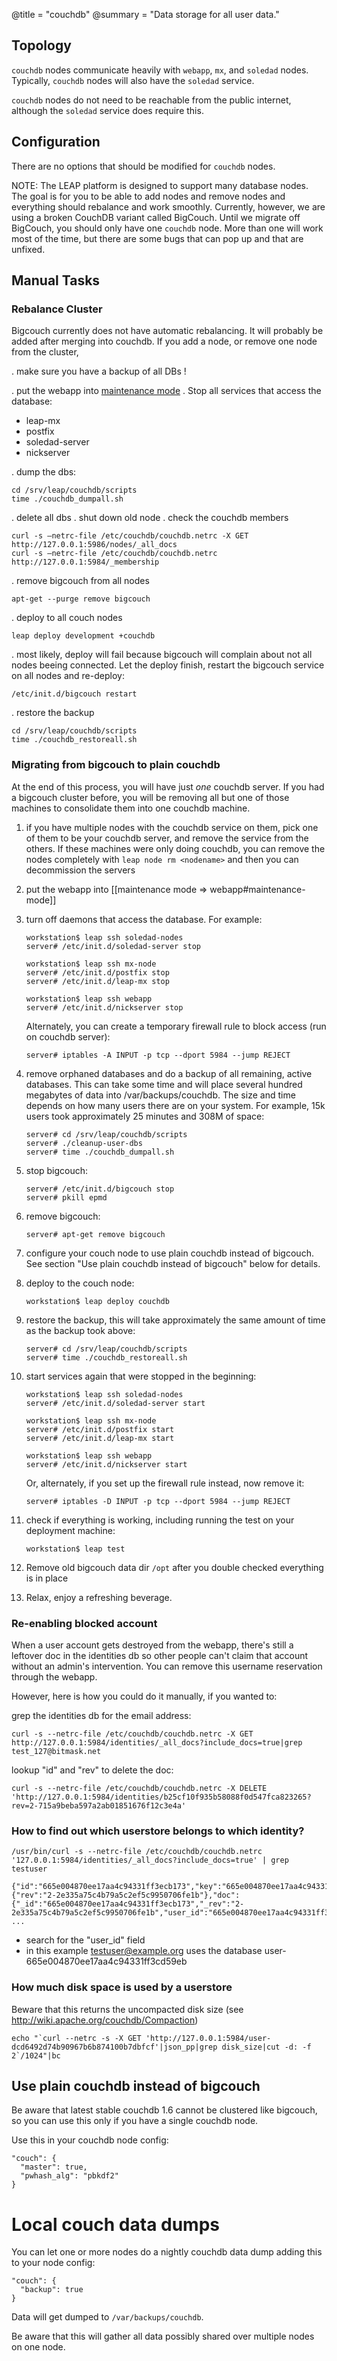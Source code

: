 @title = "couchdb"
@summary = "Data storage for all user data."

Topology
------------------------

`couchdb` nodes communicate heavily with `webapp`, `mx`, and `soledad` nodes. Typically, `couchdb` nodes will also have the `soledad` service.

`couchdb` nodes do not need to be reachable from the public internet, although the `soledad` service does require this.

Configuration
----------------------------

There are no options that should be modified for `couchdb` nodes.

NOTE: The LEAP platform is designed to support many database nodes. The goal is for you to be able to add nodes and remove nodes and everything should rebalance and work smoothly. Currently, however, we are using a broken CouchDB variant called BigCouch. Until we migrate off BigCouch, you should only have one `couchdb` node. More than one will work most of the time, but there are some bugs that can pop up and that are unfixed.

Manual Tasks
---------------------

### Rebalance Cluster

Bigcouch currently does not have automatic rebalancing.
It will probably be added after merging into couchdb.
If you add a node, or remove one node from the cluster,

. make sure you have a backup of all DBs !

. put the webapp into [maintenance mode](https://leap.se/en/docs/platform/services/webapp#maintenance-mode)
. Stop all services that access the database:

  * leap-mx
  * postfix
  * soledad-server
  * nickserver

. dump the dbs:

    cd /srv/leap/couchdb/scripts
    time ./couchdb_dumpall.sh

. delete all dbs
. shut down old node
. check the couchdb members

    curl -s —netrc-file /etc/couchdb/couchdb.netrc -X GET http://127.0.0.1:5986/nodes/_all_docs
    curl -s —netrc-file /etc/couchdb/couchdb.netrc http://127.0.0.1:5984/_membership


. remove bigcouch from all nodes

    apt-get --purge remove bigcouch


. deploy to all couch nodes

    leap deploy development +couchdb

. most likely, deploy will fail because bigcouch will complain about not all nodes beeing connected. Let the deploy finish, restart the bigcouch service on all nodes and re-deploy:

    /etc/init.d/bigcouch restart


. restore the backup

    cd /srv/leap/couchdb/scripts
    time ./couchdb_restoreall.sh


### Migrating from bigcouch to plain couchdb

At the end of this process, you will have just *one* couchdb server. If you had a bigcouch cluster before, you will be removing all but one of those machines to consolidate them into one couchdb machine.

1. if you have multiple nodes with the couchdb service on them, pick one of them to be your couchdb server, and remove the service from the others. If these machines were only doing couchdb, you can remove the nodes completely with `leap node rm <nodename>` and then you can decommission the servers

1. put the webapp into [[maintenance mode => webapp#maintenance-mode]]

1. turn off daemons that access the database. For example:

    ```
    workstation$ leap ssh soledad-nodes
    server# /etc/init.d/soledad-server stop

    workstation$ leap ssh mx-node
    server# /etc/init.d/postfix stop
    server# /etc/init.d/leap-mx stop

    workstation$ leap ssh webapp
    server# /etc/init.d/nickserver stop
    ```

    Alternately, you can create a temporary firewall rule to block access (run on couchdb server):

    ```
    server# iptables -A INPUT -p tcp --dport 5984 --jump REJECT
    ```

1. remove orphaned databases and do a backup of all remaining, active databases. This can take some time and will place several hundred megabytes of data into /var/backups/couchdb. The size and time depends on how many users there are on your system. For example, 15k users took approximately 25 minutes and 308M of space:

    ```
    server# cd /srv/leap/couchdb/scripts
    server# ./cleanup-user-dbs
    server# time ./couchdb_dumpall.sh
    ```

1. stop bigcouch:

    ```
    server# /etc/init.d/bigcouch stop
    server# pkill epmd
    ```

1. remove bigcouch:

    ```
    server# apt-get remove bigcouch
    ```

1. configure your couch node to use plain couchdb instead of bigcouch. See section "Use plain couchdb instead of bigcouch" below for details.

1. deploy to the couch node:

    ```
    workstation$ leap deploy couchdb
    ```

1. restore the backup, this will take approximately the same amount of time as the backup took above:

    ```
    server# cd /srv/leap/couchdb/scripts
    server# time ./couchdb_restoreall.sh
    ```

1. start services again that were stopped in the beginning:

    ```
    workstation$ leap ssh soledad-nodes
    server# /etc/init.d/soledad-server start

    workstation$ leap ssh mx-node
    server# /etc/init.d/postfix start
    server# /etc/init.d/leap-mx start

    workstation$ leap ssh webapp
    server# /etc/init.d/nickserver start
    ```

    Or, alternately, if you set up the firewall rule instead, now remove it:

    ```
    server# iptables -D INPUT -p tcp --dport 5984 --jump REJECT
    ```

1. check if everything is working, including running the test on your deployment machine:

    ```
    workstation$ leap test
    ```

1. Remove old bigcouch data dir `/opt` after you double checked everything is in place

1. Relax, enjoy a refreshing beverage.

### Re-enabling blocked account

When a user account gets destroyed from the webapp, there's still a leftover doc in the identities db so other people can't claim that account without an admin's intervention. You can remove this username reservation through the webapp.

However, here is how you could do it manually, if you wanted to:

grep the identities db for the email address:

    curl -s --netrc-file /etc/couchdb/couchdb.netrc -X GET http://127.0.0.1:5984/identities/_all_docs?include_docs=true|grep test_127@bitmask.net

lookup "id" and "rev" to delete the doc:

    curl -s --netrc-file /etc/couchdb/couchdb.netrc -X DELETE 'http://127.0.0.1:5984/identities/b25cf10f935b58088f0d547fca823265?rev=2-715a9beba597a2ab01851676f12c3e4a'

### How to find out which userstore belongs to which identity?

    /usr/bin/curl -s --netrc-file /etc/couchdb/couchdb.netrc '127.0.0.1:5984/identities/_all_docs?include_docs=true' | grep testuser

    {"id":"665e004870ee17aa4c94331ff3ecb173","key":"665e004870ee17aa4c94331ff3ecb173","value":{"rev":"2-2e335a75c4b79a5c2ef5c9950706fe1b"},"doc":{"_id":"665e004870ee17aa4c94331ff3ecb173","_rev":"2-2e335a75c4b79a5c2ef5c9950706fe1b","user_id":"665e004870ee17aa4c94331ff3cd59eb","address":"testuser@example.org","destination":"testuser@example.org","keys": ...

* search for the "user_id" field
* in this example testuser@example.org uses the database user-665e004870ee17aa4c94331ff3cd59eb


### How much disk space is used by a userstore

Beware that this returns the uncompacted disk size (see http://wiki.apache.org/couchdb/Compaction)

    echo "`curl --netrc -s -X GET 'http://127.0.0.1:5984/user-dcd6492d74b90967b6b874100b7dbfcf'|json_pp|grep disk_size|cut -d: -f 2`/1024"|bc

## Use plain couchdb instead of bigcouch

Be aware that latest stable couchdb 1.6 cannot be clustered like bigcouch, so you can use this only if you have a single couchdb node.

Use this in your couchdb node config:

    "couch": {
      "master": true,
      "pwhash_alg": "pbkdf2"
    }

Local couch data dumps
======================

You can let one or more nodes do a nightly couchdb data dump adding this to your node config:

    "couch": {
      "backup": true
    }

Data will get dumped to `/var/backups/couchdb`.

Be aware that this will gather all data possibly shared over multiple nodes on one node.

